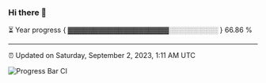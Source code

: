 ### Hi there 👋

⏳ Year progress { ▓▓▓▓▓▓▓▓▓▓▓▓▓▓▓▓▓▓▓▓░░░░░░░░░░ } 66.86 %

---

⏰ Updated on Saturday, September 2, 2023, 1:11 AM UTC

![Progress Bar CI](https://github.com/arthurbuhl/arthurbuhl/workflows/Progress%20Bar%20CI/badge.svg)
